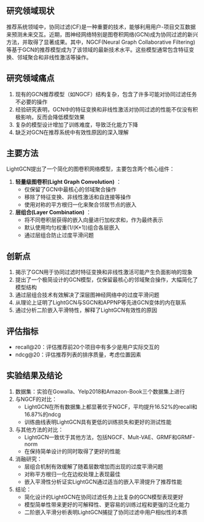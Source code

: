 ## 研究领域现状

推荐系统领域中，协同过滤(CF)是一种重要的技术，能够利用用户-项目交互数据来预测未来交互。近期，图神经网络特别是图卷积网络(GCN)成为协同过滤的新兴方法，并取得了显著成果。其中，NGCF(Neural Graph Collaborative Filtering)等基于GCN的推荐模型成为了该领域的最新技术水平。这些模型通常包含特征变换、邻域聚合和非线性激活等操作。

## 研究领域痛点

1. 现有的GCN推荐模型（如NGCF）结构复杂，包含了许多可能对协同过滤任务不必要的操作
2. 经验研究表明，GCN中的特征变换和非线性激活对协同过滤的性能不仅没有积极影响，反而会降低模型效果
3. 复杂的模型设计增加了训练难度，导致泛化能力下降
4. 缺乏对GCN在推荐系统中有效性原因的深入理解

## 主要方法

LightGCN提出了一个简化的图卷积网络模型，主要包含两个核心组件：

1. **轻量级图卷积(Light Graph Convolution)** ：
   - 仅保留了GCN中最核心的邻域聚合操作
   - 移除了特征变换、非线性激活和自连接等操作
   - 使用对称的平方根归一化来聚合邻居节点的嵌入
2. **层组合(Layer Combination)** ：
   - 将不同卷积层获得的嵌入向量进行加权求和，作为最终表示
   - 默认使用均匀权重(1/(K+1))组合各层嵌入
   - 通过层组合防止过度平滑问题

## 创新点

1. 揭示了GCN用于协同过滤时特征变换和非线性激活可能产生负面影响的现象
2. 提出了一个极简设计的GCN模型，仅保留最核心的邻域聚合操作，大幅简化了模型结构
3. 通过层组合技术有效解决了深层图神经网络中的过度平滑问题
4. 从理论上证明了LightGCN与SGCN和APPNP等先进GCN变体的内在联系
5. 通过分析二阶嵌入平滑特性，解释了LightGCN有效性的原因

## 评估指标

- recall@20：评估推荐前20个项目中有多少是用户实际交互的
- ndcg@20：评估推荐列表的排序质量，考虑位置因素

## 实验结果及结论

1. 数据集：实验在Gowalla、Yelp2018和Amazon-Book三个数据集上进行
2. 与NGCF的对比：
   - LightGCN在所有数据集上都显著优于NGCF，平均提升16.52%的recall和16.87%的ndcg
   - 训练曲线表明LightGCN具有更低的训练损失和更好的测试性能
3. 与其他方法的对比：
   - LightGCN一致优于其他方法，包括NGCF、Mult-VAE、GRMF和GRMF-norm
   - 在保持简单设计的同时取得了更好的性能
4. 消融研究：
   - 层组合机制有效缓解了随着层数增加而出现的过度平滑问题
   - 对称平方根归一化在边权处理上表现最佳
   - 嵌入平滑性分析证实LightGCN通过适当的嵌入平滑提升了推荐性能
5. 结论：
   - 简化设计的LightGCN在协同过滤任务上比复杂的GCN模型表现更好
   - 模型简单性带来更好的可解释性、更容易的训练过程和更强的泛化能力
   - 二阶嵌入平滑分析表明LightGCN捕捉了协同过滤中用户相似性的本质
